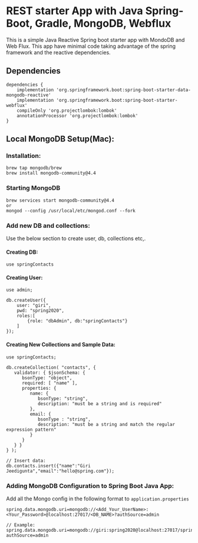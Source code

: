 # REST starter App with Java Spring-Boot, Gradle, MongoDB, Webflux
This is a simple Java Reactive Spring boot starter app with MondoDB and Web Flux. This app have minimal code taking advantage of the spring framework and the reactive dependencies. 

## Dependencies
```
dependencies {
	implementation 'org.springframework.boot:spring-boot-starter-data-mongodb-reactive'
	implementation 'org.springframework.boot:spring-boot-starter-webflux'
	compileOnly 'org.projectlombok:lombok'
	annotationProcessor 'org.projectlombok:lombok'
}
```
## Local MongoDB Setup(Mac):
 
### Installation: 
```
brew tap mongodb/brew
brew install mongodb-community@4.4
```

### Starting MongoDB
```
brew services start mongodb-community@4.4
or
mongod --config /usr/local/etc/mongod.conf --fork
```

### Add new DB and collections:
Use the below section to create user, db, collections etc,. 

#### Creating DB:
```
use springContacts
```

#### Creating User:
```
use admin;

db.createUser({
    user: "giri",
    pwd: "spring2020",
    roles:[
        {role: "dbAdmin", db:"springContacts"}
    ]
});
```

#### Creating New Collections and Sample Data: 
```
use springContacts;

db.createCollection( "contacts", {
   validator: { $jsonSchema: {
      bsonType: "object",
      required: [ "name" ],
      properties: {
         name: {
            bsonType: "string",
            description: "must be a string and is required"
         },
         email: {
            bsonType : "string",
            description: "must be a string and match the regular expression pattern"
         }
      }
   } }
} );

// Insert data:
db.contacts.insert({"name":"Giri Jeedigunta","email":"hello@spring.com"});
```

### Adding MongoDB Configuration to Spring Boot Java App: 
Add all the Mongo config in the following format to ```application.properties```
```
spring.data.mongodb.uri=mongodb://<Add_Your_UserName>:<Your_Password>@localhost:27017/<DB_NAME>?authSource=admin

// Example: 
spring.data.mongodb.uri=mongodb://giri:spring2020@localhost:27017/springContacts?authSource=admin
```
